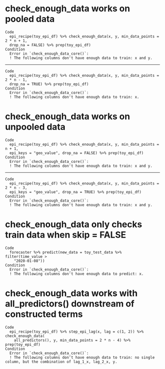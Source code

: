 # check_enough_data works on pooled data

    Code
      epi_recipe(toy_epi_df) %>% check_enough_data(x, y, min_data_points = 2 * n + 1,
      drop_na = FALSE) %>% prep(toy_epi_df)
    Condition
      Error in `check_enough_data_core()`:
      ! The following columns don't have enough data to train: x and y.

---

    Code
      epi_recipe(toy_epi_df) %>% check_enough_data(x, y, min_data_points = 2 * n - 1,
      drop_na = TRUE) %>% prep(toy_epi_df)
    Condition
      Error in `check_enough_data_core()`:
      ! The following columns don't have enough data to train: x.

# check_enough_data works on unpooled data

    Code
      epi_recipe(toy_epi_df) %>% check_enough_data(x, y, min_data_points = n + 1,
      epi_keys = "geo_value", drop_na = FALSE) %>% prep(toy_epi_df)
    Condition
      Error in `check_enough_data_core()`:
      ! The following columns don't have enough data to train: x and y.

---

    Code
      epi_recipe(toy_epi_df) %>% check_enough_data(x, y, min_data_points = 2 * n - 3,
      epi_keys = "geo_value", drop_na = TRUE) %>% prep(toy_epi_df)
    Condition
      Error in `check_enough_data_core()`:
      ! The following columns don't have enough data to train: x and y.

# check_enough_data only checks train data when skip = FALSE

    Code
      forecaster %>% predict(new_data = toy_test_data %>% filter(time_value >
        "2020-01-08"))
    Condition
      Error in `check_enough_data_core()`:
      ! The following columns don't have enough data to predict: x.

# check_enough_data works with all_predictors() downstream of constructed terms

    Code
      epi_recipe(toy_epi_df) %>% step_epi_lag(x, lag = c(1, 2)) %>% check_enough_data(
        all_predictors(), y, min_data_points = 2 * n - 4) %>% prep(toy_epi_df)
    Condition
      Error in `check_enough_data_core()`:
      ! The following columns don't have enough data to train: no single column, but the combination of lag_1_x, lag_2_x, y.

